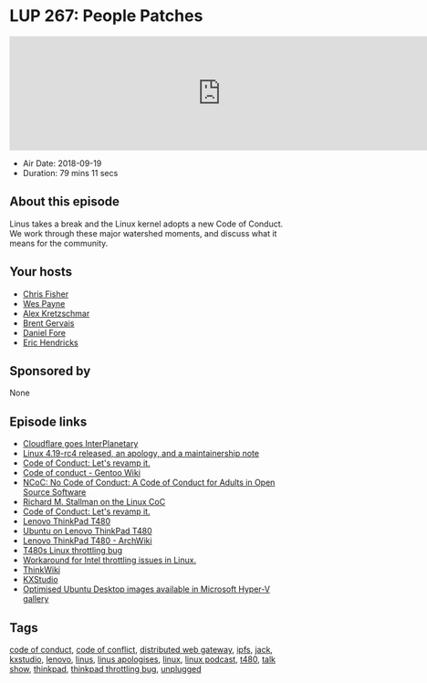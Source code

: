 # LUP 267: People Patches

<iframe src="https://player.fireside.fm/v2/RUkczH-V+0698GlV3?theme=dark" width="740" height="200" frameborder="0" scrolling="no"></iframe>

* Air Date: 2018-09-19
* Duration: 79 mins 11 secs

## About this episode

Linus takes a break and the Linux kernel adopts a new Code of Conduct. We work through these major watershed moments, and discuss what it means for the community.

## Your hosts
* [Chris Fisher](https://linuxunplugged.com/hosts/chrislas)
* [Wes Payne](https://linuxunplugged.com/hosts/wes)
* [Alex Kretzschmar](https://linuxunplugged.com/guests/alexktz)
* [Brent Gervais](https://linuxunplugged.com/guests/brentgervais)
* [Daniel Fore](https://linuxunplugged.com/guests/danielfore)
* [Eric Hendricks](https://linuxunplugged.com/guests/erichendricks)

## Sponsored by

None



## Episode links

  * [Cloudflare goes InterPlanetary](https://blog.cloudflare.com/distributed-web-gateway/ "Cloudflare goes InterPlanetary")
  * [Linux 4.19-rc4 released, an apology, and a maintainership note](https://lore.kernel.org/lkml/CA+55aFy+Hv9O5citAawS+mVZO+ywCKd9NQ2wxUmGsz9ZJzqgJQ@mail.gmail.com/ "Linux 4.19-rc4 released, an apology, and a maintainership note")
  * [Code of Conduct: Let's revamp it.](https://git.kernel.org/pub/scm/linux/kernel/git/torvalds/linux.git/commit/?id=8a104f8b5867c682d994ffa7a74093c54469c11f "Code of Conduct: Let's revamp it.")
  * [Code of conduct - Gentoo Wiki](https://wiki.gentoo.org/wiki/Project:Council/Code_of_conduct "Code of conduct - Gentoo Wiki")
  * [NCoC: No Code of Conduct: A Code of Conduct for Adults in Open Source Software](https://github.com/domgetter/NCoC "NCoC: No Code of Conduct: A Code of Conduct for Adults in Open Source Software")
  * [Richard M. Stallman on the Linux CoC](https://www.reddit.com/r/linux/comments/9gvg29/richard_m_stallman_on_the_linux_coc/ "Richard M. Stallman on the Linux CoC")
  * [Code of Conduct: Let's revamp it.](https://github.com/torvalds/linux/commit/8a104f8b5867c682d994ffa7a74093c54469c11f#commitcomment-30535013 "Code of Conduct: Let's revamp it.")
  * [Lenovo ThinkPad T480](https://www.lenovo.com/us/en/laptops/thinkpad/thinkpad-t-series/ThinkPad-T480/p/22TP2TT4800 "Lenovo ThinkPad T480")
  * [Ubuntu on Lenovo ThinkPad T480](https://certification.ubuntu.com/hardware/201801-26056/ "Ubuntu on Lenovo ThinkPad T480")
  * [Lenovo ThinkPad T480 - ArchWiki](https://wiki.archlinux.org/index.php/Lenovo_ThinkPad_T480 "Lenovo ThinkPad T480 - ArchWiki")
  * [T480s Linux throttling bug](https://www.reddit.com/r/thinkpad/comments/870u0a/t480s_linux_throttling_bug/ "T480s Linux throttling bug")
  * [Workaround for Intel throttling issues in Linux.](https://github.com/erpalma/lenovo-throttling-fix "Workaround for Intel throttling issues in Linux.")
  * [ThinkWiki](https://www.thinkwiki.org/wiki/Category:T480 "ThinkWiki")
  * [KXStudio](http://kxstudio.linuxaudio.org/ "KXStudio")
  * [Optimised Ubuntu Desktop images available in Microsoft Hyper-V gallery](https://blog.ubuntu.com/2018/09/17/optimised-ubuntu-desktop-images-available-in-microsoft-hyper-v-gallery "Optimised Ubuntu Desktop images available in Microsoft Hyper-V gallery")



## Tags

[code of conduct](https://linuxunplugged.com/tags/code%20of%20conduct), [code of conflict](https://linuxunplugged.com/tags/code%20of%20conflict), [distributed web gateway](https://linuxunplugged.com/tags/distributed%20web%20gateway), [ipfs](https://linuxunplugged.com/tags/ipfs), [jack](https://linuxunplugged.com/tags/jack), [kxstudio](https://linuxunplugged.com/tags/kxstudio), [lenovo](https://linuxunplugged.com/tags/lenovo), [linus](https://linuxunplugged.com/tags/linus), [linus apologises](https://linuxunplugged.com/tags/linus%20apologises), [linux](https://linuxunplugged.com/tags/linux), [linux podcast](https://linuxunplugged.com/tags/linux%20podcast), [t480](https://linuxunplugged.com/tags/t480), [talk show](https://linuxunplugged.com/tags/talk%20show), [thinkpad](https://linuxunplugged.com/tags/thinkpad), [thinkpad throttling bug](https://linuxunplugged.com/tags/thinkpad%20throttling%20bug), [unplugged](https://linuxunplugged.com/tags/unplugged)